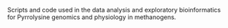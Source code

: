 Scripts and code used in the data analysis and exploratory bioinformatics for Pyrrolysine genomics and physiology in methanogens.
